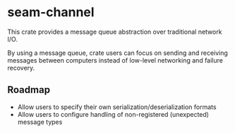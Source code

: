 # seam-channel

This crate provides a message queue abstraction over traditional network I/O.

By using a message queue, crate users can focus on sending and receiving messages between computers instead of low-level networking and failure recovery.

## Roadmap

- Allow users to specify their own serialization/deserialization formats
- Allow users to configure handling of non-registered (unexpected) message types
